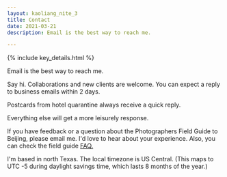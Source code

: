 ```yaml
---
layout: kaoliang_nite_3
title: Contact
date: 2021-03-21
description: Email is the best way to reach me.

---
```



{% include key_details.html %}

Email is the best way to reach me.

Say hi. Collaborations and new clients are welcome. You can expect a reply to business emails within 2 days. 

Postcards from hotel quarantine always receive a quick reply.

Everything else will get a more leisurely response.

If you have feedback or a question about the Photographers Field Guide to Beijing, please email me.  I'd love to hear about your experience. Also, you can check the field guide [FAQ.]

I'm based in north Texas. The local timezone is US Central. (This maps to UTC -5 during daylight savings time, which lasts 8 months of the year.)

[FAQ.]: https://www.zachmccabe.com/beijing/faq
